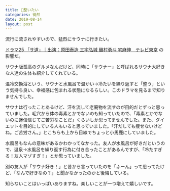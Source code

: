 ```yaml
---
title: 整いたい
categories: 徒然
date: 2019-08-14
layout: post
---
```


流行に流されやすいので、猛烈にサウナに行きたい。

[ドラマ25 「サ道」｜出演：原田泰造 三宅弘城 磯村勇斗 宅麻伸　テレビ東京](https://www.tv-tokyo.co.jp/sa_una37/) の影響だ。

サウナ版孤高のグルメなんだけど、同時に「サウナー」と呼ばれるサウナ大好きな人達の生体も紹介してくれている。

温冷交換浴という、サウナと水風呂で温かい→冷たいを繰り返すと「整う」という気持ち良い、幸福感に包まれる状態になるらしい。このドラマを見るまで知りませんでした。

サウナは行ったことあるけど、汗を流して老廃物を流すのが目的だとずっと思っていました。毛穴から体の毒素とかでないのも知っていたので、「毒素とかでないのに迷信信じてご苦労なことだ」くらいしか思ってませんでした。また、ダイエットを目的にしている人もいると思っていました。「汗だしても痩せないけどね。ご苦労さん。」とこちらも上から目線でちょっと小馬鹿にしていました。

水風呂もなんの意味があるかわかってなかった。友人が水風呂が好きだというので、温泉→水風呂を繰り返す行為に付き合ったことがあるんですが、「冷たすぎる！友人マゾすぎ！」とか思っていました。

別の友人が「サウナ好き！」と昔から言っていたのを「ふーん」って思ってたけど、「なんで好きなの？」と聞かなかったのかと後悔している。

知らないことはいっぱいありますね。楽しいことが一つ増えて嬉しいです。